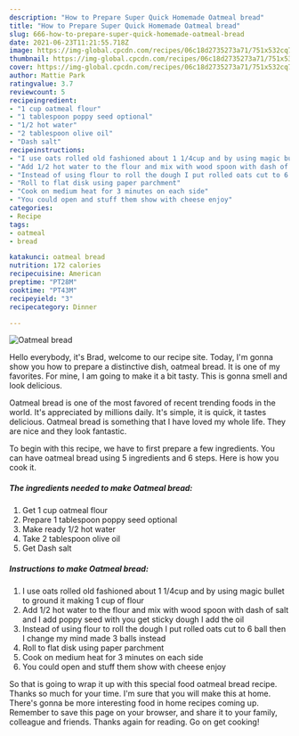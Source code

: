 ```yaml
---
description: "How to Prepare Super Quick Homemade Oatmeal bread"
title: "How to Prepare Super Quick Homemade Oatmeal bread"
slug: 666-how-to-prepare-super-quick-homemade-oatmeal-bread
date: 2021-06-23T11:21:55.718Z
image: https://img-global.cpcdn.com/recipes/06c18d2735273a71/751x532cq70/oatmeal-bread-recipe-main-photo.jpg
thumbnail: https://img-global.cpcdn.com/recipes/06c18d2735273a71/751x532cq70/oatmeal-bread-recipe-main-photo.jpg
cover: https://img-global.cpcdn.com/recipes/06c18d2735273a71/751x532cq70/oatmeal-bread-recipe-main-photo.jpg
author: Mattie Park
ratingvalue: 3.7
reviewcount: 5
recipeingredient:
- "1 cup oatmeal flour"
- "1 tablespoon poppy seed optional"
- "1/2 hot water"
- "2 tablespoon olive oil"
- "Dash salt"
recipeinstructions:
- "I use oats rolled old fashioned about 1 1/4cup and by using magic bullet to ground it making 1 cup of flour"
- "Add 1/2 hot water to the flour and mix with wood spoon with dash of salt and I add poppy seed with you get sticky dough I add the oil"
- "Instead of using flour to roll the dough I put rolled oats cut to 6 ball then I change my mind made 3 balls instead"
- "Roll to flat disk using paper parchment"
- "Cook on medium heat for 3 minutes on each side"
- "You could open and stuff them show with cheese enjoy"
categories:
- Recipe
tags:
- oatmeal
- bread

katakunci: oatmeal bread 
nutrition: 172 calories
recipecuisine: American
preptime: "PT28M"
cooktime: "PT43M"
recipeyield: "3"
recipecategory: Dinner

---
```



![Oatmeal bread](https://img-global.cpcdn.com/recipes/06c18d2735273a71/751x532cq70/oatmeal-bread-recipe-main-photo.jpg)

Hello everybody, it's Brad, welcome to our recipe site. Today, I'm gonna show you how to prepare a distinctive dish, oatmeal bread. It is one of my favorites. For mine, I am going to make it a bit tasty. This is gonna smell and look delicious.

Oatmeal bread is one of the most favored of recent trending foods in the world. It's appreciated by millions daily. It's simple, it is quick, it tastes delicious. Oatmeal bread is something that I have loved my whole life. They are nice and they look fantastic.




To begin with this recipe, we have to first prepare a few ingredients. You can have oatmeal bread using 5 ingredients and 6 steps. Here is how you cook it.

<!--inarticleads1-->

##### The ingredients needed to make Oatmeal bread:

1. Get 1 cup oatmeal flour
1. Prepare 1 tablespoon poppy seed optional
1. Make ready 1/2 hot water
1. Take 2 tablespoon olive oil
1. Get Dash salt




<!--inarticleads2-->

##### Instructions to make Oatmeal bread:

1. I use oats rolled old fashioned about 1 1/4cup and by using magic bullet to ground it making 1 cup of flour
1. Add 1/2 hot water to the flour and mix with wood spoon with dash of salt and I add poppy seed with you get sticky dough I add the oil
1. Instead of using flour to roll the dough I put rolled oats cut to 6 ball then I change my mind made 3 balls instead
1. Roll to flat disk using paper parchment
1. Cook on medium heat for 3 minutes on each side
1. You could open and stuff them show with cheese enjoy




So that is going to wrap it up with this special food oatmeal bread recipe. Thanks so much for your time. I'm sure that you will make this at home. There's gonna be more interesting food in home recipes coming up. Remember to save this page on your browser, and share it to your family, colleague and friends. Thanks again for reading. Go on get cooking!
